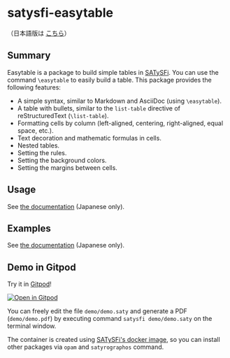 # satysfi-easytable

（日本語版は [こちら](README-ja.md)）

## Summary

Easytable is a package to build simple tables in [SATySFi](https://github.com/gfngfn/SATySFi).
You can use the command `\easytable` to easily build a table.
This package provides the following features:

* A simple syntax, similar to Markdown and AsciiDoc (using `\easytable`).
* A table with bullets, similar to the `list-table` directive of reStructuredText (`\list-table`).
* Formatting cells by column (left-aligned, centering, right-aligned, equal space, etc.).
* Text decoration and mathematic formulas in cells.
* Nested tables.
* Setting the rules.
* Setting the background colors.
* Setting the margins between cells.

## Usage

See [the documentation](doc/easytable.pdf) (Japanese only).

## Examples

See [the documentation](doc/easytable.pdf) (Japanese only).

## Demo in Gitpod

Try it in [Gitpod](https://gitpod.io)!

[![Open in Gitpod](https://gitpod.io/button/open-in-gitpod.svg)](https://gitpod.io/#https://github.com/monaqa/satysfi-easytable)

You can freely edit the file `demo/demo.saty` and generate a PDF (`demo/demo.pdf`)
by executing command `satysfi demo/demo.saty` on the terminal window.

The container is created using [SATySFi's docker image](https://github.com/amutake/satysfi-docker),
so you can install other packages via `opam` and `satyrographos` command.
